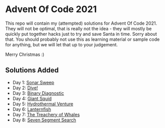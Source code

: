 Advent Of Code 2021
===================

This repo will contain my (attempted) solutions for Advent Of Code 2021. They will not be optimal, that is really not
the idea - they will mostly be quickly put together hacks just to try and save Santa in time. Sorry about that. You
should probably not use this as learning material or sample code for anything, but we will let that up to your
judgement.

Merry Christmas :)

Solutions Added
---------------

- Day 1: [Sonar Sweep](./src/001/)
- Day 2: [Dive!](./src/002/)
- Day 3: [Binary Diagnostic](./src/003/)
- Day 4: [Giant Squid](./src/004/)
- Day 5: [Hydrothermal Venture](./src/005/)
- Day 6: [Lanternfish](./src/006/)
- Day 7: [The Treachery of Whales](./src/007/)
- Day 8: [Seven Segment Search](./src/008/)
